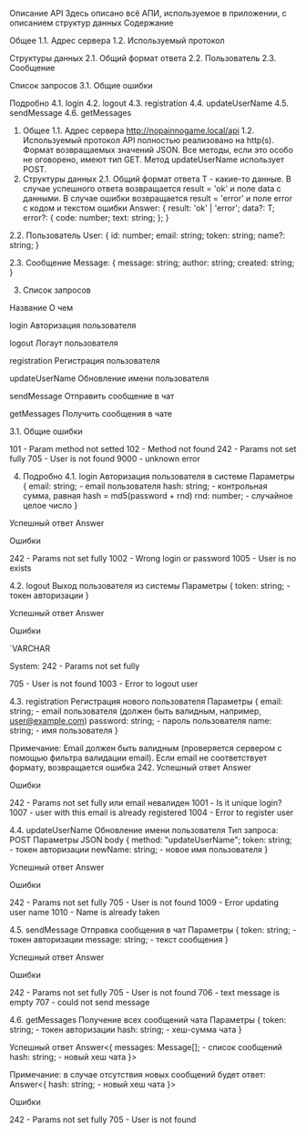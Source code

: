 Описание API
Здесь описано всё АПИ, используемое в приложении, с описанием структур данных
Содержание

Общее
1.1. Адрес сервера
1.2. Используемый протокол


Структуры данных
2.1. Общий формат ответа
2.2. Пользователь
2.3. Сообщение


Список запросов
3.1. Общие ошибки


Подробно
4.1. login
4.2. logout
4.3. registration
4.4. updateUserName
4.5. sendMessage
4.6. getMessages



1. Общее
1.1. Адрес сервера
http://nopainnogame.local/api
1.2. Используемый протокол
API полностью реализовано на http(s). 
Формат возвращаемых значений JSON.
Все методы, если это особо не оговорено, имеют тип GET. Метод updateUserName использует POST.
2. Структуры данных
2.1. Общий формат ответа
T - какие-то данные. В случае успешного ответа возвращается result = 'ok' и поле data с данными.
В случае ошибки возвращается result = 'error' и поле error с кодом и текстом ошибки
Answer<T>: {
    result: 'ok' | 'error';
    data?: T;
    error?: {
        code: number;
        text: string;
    };
}

2.2. Пользователь
User: {
    id: number;
    email: string;
    token: string;
    name?: string;
}

2.3. Сообщение
Message: {
    message: string;
    author: string;
    created: string;
}

3. Список запросов



Название
О чем



login
Авторизация пользователя


logout
Логаут пользователя


registration
Регистрация пользователя


updateUserName
Обновление имени пользователя


sendMessage
Отправить сообщение в чат


getMessages
Получить сообщения в чате


3.1. Общие ошибки

101 - Param method not setted
102 - Method not found
242 - Params not set fully
705 - User is not found
9000 - unknown error

4. Подробно
4.1. login
Авторизация пользователя в системе
Параметры
{
    email: string; - email пользователя
    hash: string; - контрольная сумма, равная hash = md5(password + rnd)
    rnd: number; - случайное целое число
}

Успешный ответ
    Answer<User>

Ошибки

242 - Params not set fully
1002 - Wrong login or password
1005 - User is no exists

4.2. logout
Выход пользователя из системы
Параметры
{
    token: string; - токен авторизации
}

Успешный ответ
    Answer<true>

Ошибки

`VARCHAR

System: 242 - Params not set fully

705 - User is not found
1003 - Error to logout user

4.3. registration
Регистрация нового пользователя
Параметры
{
    email: string; - email пользователя (должен быть валидным, например, user@example.com)
    password: string; - пароль пользователя
    name: string; - имя пользователя
}

Примечание: Email должен быть валидным (проверяется сервером с помощью фильтра валидации email). Если email не соответствует формату, возвращается ошибка 242.
Успешный ответ
    Answer<User>

Ошибки

242 - Params not set fully или email невалиден
1001 - Is it unique login?
1007 - user with this email is already registered
1004 - Error to register user

4.4. updateUserName
Обновление имени пользователя
Тип запроса: POST
Параметры JSON body
{
    method: "updateUserName";
    token: string; - токен авторизации
    newName: string; - новое имя пользователя
}

Успешный ответ
    Answer<User>

Ошибки

242 - Params not set fully
705 - User is not found
1009 - Error updating user name
1010 - Name is already taken

4.5. sendMessage
Отправка сообщения в чат
Параметры
{
    token: string; - токен авторизации
    message: string; - текст сообщения
}

Успешный ответ
    Answer<true>

Ошибки

242 - Params not set fully
705 - User is not found
706 - text message is empty
707 - could not send message

4.6. getMessages
Получение всех сообщений чата
Параметры
{
    token: string; - токен авторизации
    hash: string; - хеш-сумма чата
}

Успешный ответ
    Answer<{
        messages: Message[]; - список сообщений
        hash: string; - новый хеш чата
    }>

Примечание: в случае отсутствия новых сообщений будет ответ:
    Answer<{
        hash: string; - новый хеш чата
    }>

Ошибки

242 - Params not set fully
705 - User is not found
